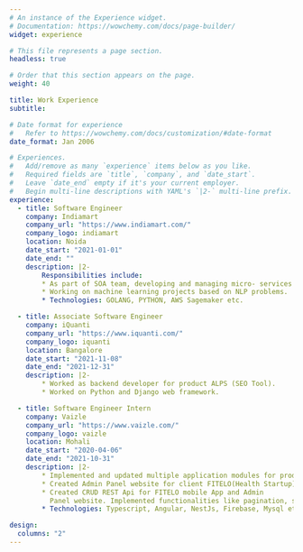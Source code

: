```yaml
---
# An instance of the Experience widget.
# Documentation: https://wowchemy.com/docs/page-builder/
widget: experience

# This file represents a page section.
headless: true

# Order that this section appears on the page.
weight: 40

title: Work Experience
subtitle:

# Date format for experience
#   Refer to https://wowchemy.com/docs/customization/#date-format
date_format: Jan 2006

# Experiences.
#   Add/remove as many `experience` items below as you like.
#   Required fields are `title`, `company`, and `date_start`.
#   Leave `date_end` empty if it's your current employer.
#   Begin multi-line descriptions with YAML's `|2-` multi-line prefix.
experience:
  - title: Software Engineer
    company: Indiamart
    company_url: "https://www.indiamart.com/"
    company_logo: indiamart
    location: Noida
    date_start: "2021-01-01"
    date_end: ""
    description: |2-
        Responsibilities include:
        * As part of SOA team, developing and managing micro- services related to indiaMART banned keyword detection system.
        * Working on machine learning projects based on NLP problems. 
        * Technologies: GOLANG, PYTHON, AWS Sagemaker etc.

  - title: Associate Software Engineer
    company: iQuanti
    company_url: "https://www.iquanti.com/"
    company_logo: iquanti
    location: Bangalore
    date_start: "2021-11-08"
    date_end: "2021-12-31"
    description: |2-
        * Worked as backend developer for product ALPS (SEO Tool).
        * Worked on Python and Django web framework.

  - title: Software Engineer Intern
    company: Vaizle
    company_url: "https://www.vaizle.com/"
    company_logo: vaizle
    location: Mohali
    date_start: "2020-04-06"
    date_end: "2021-10-31"
    description: |2-
        * Implemented and updated multiple application modules for product VAIZLE under the direction of senior software developers. 
        * Created Admin Panel website for client FITELO(Health Startup) where their dietitian can update diets for their customers. 
        * Created CRUD REST Api for FITELO mobile App and Admin
          Panel website. Implemented functionalities like pagination, sorting, custom field selection. 
        * Technologies: Typescript, Angular, NestJs, Firebase, Mysql etc.

design:
  columns: "2"
---
```


